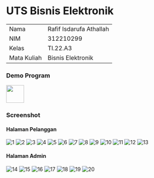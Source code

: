 # UTS Bisnis Elektronik

<table>
  <tr>
    <td>Nama</td>
    <td>Rafif Isdarufa Athallah</td>
  </tr>
  <tr>
    <td>NIM</td>
    <td>312210299</td>
  </tr>
  <tr>
    <td>Kelas</td>
    <td>TI.22.A3</td>
  </tr>
  <tr>
    <td>Mata Kuliah</td>
    <td>Bisnis Elektronik</td>
  </tr>
</table>

### Demo Program

<a href="https://youtu.be/eu7SGhH0KYw"><img src="https://cdn-icons-png.flaticon.com/512/1384/1384060.png" height="48" width="48" alt="" /></a>

### Screenshot

#### Halaman Pelanggan

![1](public/img/1.png)
![2](public/img/2.png)
![3](public/img/3.png)
![4](public/img/4.png)
![5](public/img/5.png)
![6](public/img/6.png)
![7](public/img/7.png)
![8](public/img/8.png)
![9](public/img/9.png)
![10](public/img/10.png)
![11](public/img/11.png)
![12](public/img/12.png)
![13](public/img/13.png)

#### Halaman Admin

![14](public/img/14.png)
![15](public/img/15.png)
![16](public/img/16.png)
![17](public/img/17.png)
![18](public/img/18.png)
![19](public/img/19.png)
![20](public/img/20.png)
